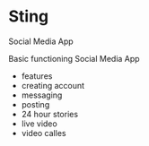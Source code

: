 # Sting
Social Media App

Basic functioning Social Media App
 - features
  - creating account
  - messaging
  - posting
  - 24 hour stories
  - live video
  - video calles

